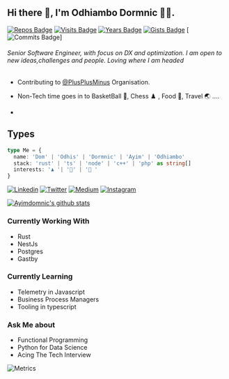 ## Hi there 👋, I'm Odhiambo Dormnic 🧑‍💻.

[![Repos Badge](https://badges.pufler.dev/repos/ayimdomnic)](https://badges.pufler.dev) [![Visits Badge](https://badges.pufler.dev/visits/ayimdomnic/ayimdomnic)](https://badges.pufler.dev) [![Years Badge](https://badges.pufler.dev/years/ayimdomnic)](https://badges.pufler.dev) [![Gists Badge](https://badges.pufler.dev/gists/ayimdomnic)](https://badges.pufler.dev) [![Commits Badge](https://badges.pufler.dev/commits/yearly/ayimdomnic)]

###### Senior Software Engineer, with focus on DX and optimization. I am open to new ideas,challenges and people. Loving where I am headed


* Contributing to [@PlusPlusMinus](https://github.com/PlusplusMinus) Organisation.

* Non-Tech time goes in to  BasketBall 🏀, Chess ♟️ , Food 🍜, Travel 🌏 ....
*

## Types

```ts
type Me = {
  name: 'Dom' | 'Odhis' | 'Dormnic' | 'Ayim' | 'Odhiambo'
  stack: 'rust' | 'ts' | 'node' | 'c++' | 'php' as string[]
  interests: '♟ '| '🏀' | '🥘 '
}

```


[![Linkedin](https://img.shields.io/badge/LinkedIn-blue.svg?style=for-the-badge&logo=linkedin)](https://www.linkedin.com/in/ayimdomnic/)
[![Twitter](https://img.shields.io/badge/Twitter-skyblue.svg?style=for-the-badge&logo=twitter)](https://twitter.com/DOM_NERDY)
[![Medium](https://img.shields.io/badge/medium-black.svg?style=for-the-badge&logo=medium)](https://medium.com/@ayimdomnic)
[![Instagram](https://img.shields.io/badge/Instagram-gray.svg?style=for-the-badge&logo=instagram)](https://www.instagram.com/sirdom__/)

[![Ayimdomnic's github stats](https://github-readme-stats.vercel.app/api?username=ayimdomnic&count_private=true&show_icons=true&theme=radical)](https://github.com/ayimdomnic/) 

### Currently Working With
- Rust
- NestJs
- Postgres
- Gastby


### Currently Learning

- Telemetry in Javascript
- Business Process Managers
- Tooling in typescript


### Ask Me about 

- Functional Programming
- Python for Data Science
- Acing The Tech Interview


![Metrics](https://metrics.lecoq.io/ayimdomnic)
